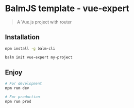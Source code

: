 # BalmJS template - vue-expert
> A Vue.js project with router

## Installation

```sh
npm install -g balm-cli

balm init vue-expert my-project
```

## Enjoy

```sh
# For development
npm run dev

# For production
npm run prod
```
